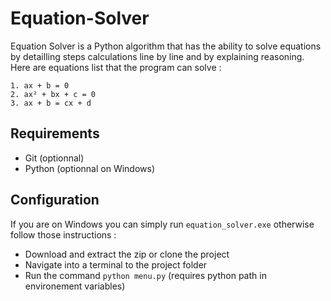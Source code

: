 # Equation-Solver

Equation Solver is a Python algorithm that has the ability to solve equations by detailling steps calculations line by line and by explaining reasoning. Here are equations list that the program can solve :

    1. ax + b = 0
    2. ax² + bx + c = 0
    3. ax + b = cx + d

## Requirements
- Git (optionnal)
- Python (optionnal on Windows)

## Configuration
If you are on Windows you can simply run `equation_solver.exe` otherwise follow those instructions :

- Download and extract the zip or clone the project
- Navigate into a terminal to the project folder
- Run the command `python menu.py` (requires python path in environement variables)

